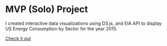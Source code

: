 
# MVP (Solo) Project
I created interactive data visualizations using D3.js, and EIA API to display US Energy Consumption by Sector for the year 2015.

[Check it out](http://mtham8.github.io/DVUSEnergy/)

